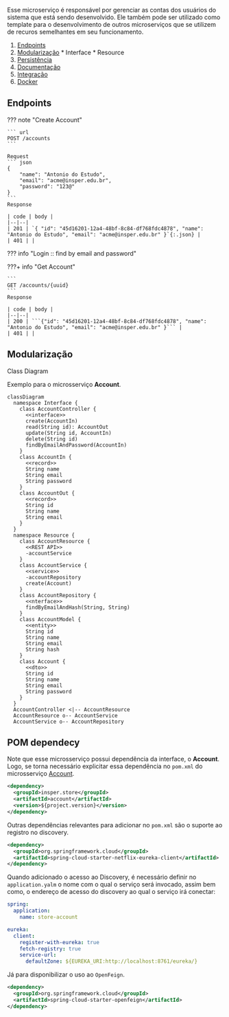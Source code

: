 
Esse microserviço é responsável por gerenciar as contas dos usuários do sistema que está sendo desenvolvido. Ele também pode ser utilizado como template para o desenvolvimento de outros microserviços que se utilizem de recuros semelhantes em seu funcionamento.

  1. [Endpoints](#endpoints)
  2. [Modularização](#modularizacao)
    * Interface
    * Resource
  3. [Persistência](#persitence)
  4. [Documentação](#documentation)
  5. [Integração](#integration)
  6. [Docker](#docker)

## Endpoints

??? note "Create Account"

    ``` url
    POST /accounts
    ```

    Request
    ``` json
    {
        "name": "Antonio do Estudo",
        "email": "acme@insper.edu.br",
        "password": "123@"
    }
    ```
    Response

    | code | body | 
    |--|--|
    | 201 | `{ "id": "45d16201-12a4-48bf-8c84-df768fdc4878", "name": "Antonio do Estudo", "email": "acme@insper.edu.br" }`{:.json} |
    | 401 | | 

??? info "Login :: find by email and password"

???+ info "Get Account"

    ```
    GET /accounts/{uuid}
    ```
    Response

    | code | body | 
    |--|--|
    | 200 | ```{"id": "45d16201-12a4-48bf-8c84-df768fdc4878", "name": "Antonio do Estudo", "email": "acme@insper.edu.br" }``` |
    | 401 | | 

## Modularização

Class Diagram

Exemplo para o microsserviço **Account**.

``` mermaid
classDiagram
  namespace Interface {
    class AccountController {
      <<interface>>
      create(AccountIn)
      read(String id): AccountOut
      update(String id, AccountIn)
      delete(String id)
      findByEmailAndPassword(AccountIn)
    }
    class AccountIn {
      <<record>>
      String name
      String email
      String password
    }
    class AccountOut {
      <<record>>
      String id
      String name
      String email
    }
  }
  namespace Resource {
    class AccountResource {
      <<REST API>>
      -accountService
    }
    class AccountService {
      <<service>>
      -accountRepository
      create(Account)
    }
    class AccountRepository {
      <<nterface>>
      findByEmailAndHash(String, String)
    }
    class AccountModel {
      <<entity>>
      String id
      String name
      String email
      String hash
    }
    class Account {
      <<dto>>
      String id
      String name
      String email
      String password
    }
  }
  AccountController <|-- AccountResource
  AccountResource o-- AccountService
  AccountService o-- AccountRepository
```

## POM dependecy

Note que esse microsserviço possui dependência da interface, o **Account**. Logo, se torna necessário explicitar essa dependência no `pom.xml` do microsserviço [Account](./microservice-account.md).

``` xml
<dependency>
  <groupId>insper.store</groupId>
  <artifactId>account</artifactId>
  <version>${project.version}</version>
</dependency>
```

Outras dependências relevantes para adicionar no `pom.xml` são o suporte ao registro no discovery.

``` xml
<dependency>
  <groupId>org.springframework.cloud</groupId>
  <artifactId>spring-cloud-starter-netflix-eureka-client</artifactId>
</dependency>
```


Quando adicionado o acesso ao Discovery, é necessário definir no `application.yalm` o nome com o qual o serviço será invocado, assim bem como, o endereço de acesso do discovery ao qual o serviço irá conectar:

``` yaml
spring:
  application:
    name: store-account

eureka:
  client:
    register-with-eureka: true
    fetch-registry: true
    service-url:
      defaultZone: ${EUREKA_URI:http://localhost:8761/eureka/}
```

Já para disponibilizar o uso ao `OpenFeign`.

``` xml
<dependency>
  <groupId>org.springframework.cloud</groupId>
  <artifactId>spring-cloud-starter-openfeign</artifactId>
</dependency>
```
